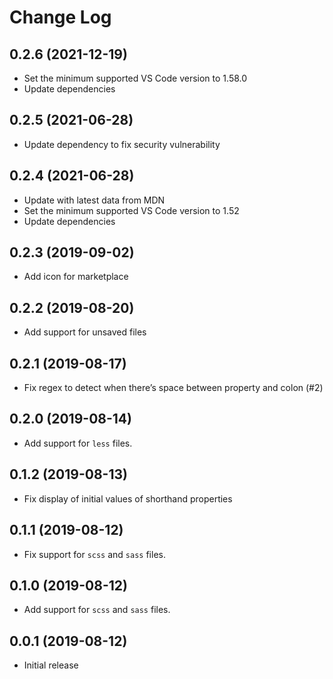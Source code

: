 # Change Log

## 0.2.6 (2021-12-19)

- Set the minimum supported VS Code version to 1.58.0
- Update dependencies

## 0.2.5 (2021-06-28)

- Update dependency to fix security vulnerability

## 0.2.4 (2021-06-28)

- Update with latest data from MDN
- Set the minimum supported VS Code version to 1.52
- Update dependencies

## 0.2.3 (2019-09-02)

- Add icon for marketplace

## 0.2.2 (2019-08-20)

- Add support for unsaved files

## 0.2.1 (2019-08-17)

- Fix regex to detect when there’s space between property and colon (#2)

## 0.2.0 (2019-08-14)

- Add support for `less` files.

## 0.1.2 (2019-08-13)

- Fix display of initial values of shorthand properties

## 0.1.1 (2019-08-12)

- Fix support for `scss` and `sass` files.

## 0.1.0 (2019-08-12)

- Add support for `scss` and `sass` files.

## 0.0.1 (2019-08-12)

- Initial release

